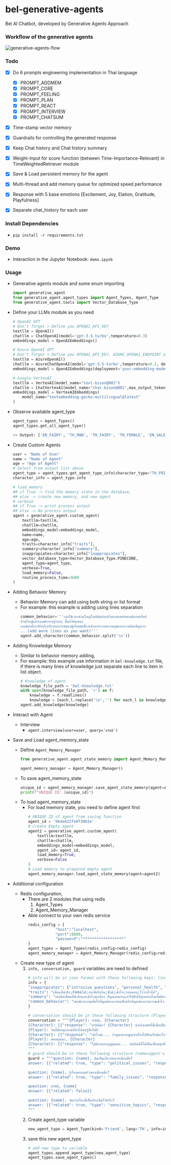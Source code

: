# bel-generative-agents
Bel AI Chatbot, developed by Generative Agents Approach

### Workflow of the generative agents
 ![generative-agents-flow](/asset/image/flowchart.png)

### Todo

- [x] Do 6 prompts engineering implementation in Thai language
  - [x] PROMPT_ADDMEM
  - [x] PROMPT_CORE
  - [x] PROMPT_FEELING
  - [x] PROMPT_PLAN
  - [x] PROMPT_REACT
  - [x] PROMPT_INTERVIEW
  - [x] PROMPT_CHATSUM
- [x] Time-stamp vector memory
- [x] Guardrails for controlling the generated response
- [x] Keep Chat history and Chat history summary
- [x] Weight-Input for score function (between Time-Importance-Relevant) in TimeWeightedRetriever module
- [x] Save & Load persistent memory for the agent
- [x] Multi-thread and add memory queue for optimized speed performance
- [x] Response with 5 base emotions [Excitement, Joy, Elation, Gratitude, Playfulness] 
- [x] Separate chat_history for each user


### Install Dependencies

- ```pip install -r requirements.txt```

### Demo
- Interaction in the Jupyter Notebook: ```demo.ipynb```


### Usage
- Generative agents module and some enum importing
    ```python
    import generative_agent
    from generative_agent.agent_types import Agent_Types, Agent_Type
    from generative_agent.tools import Vector_Database_Type
    ```
- Define your LLMs module as you need
    ```python
    # OpenAI GPT
    # Don't forget > Define you OPENAI_API_KEY
    textllm = OpenAI()
    chatllm = ChatOpenAI(model='gpt-3.5-turbo',temperature=0.3)
    embeddings_model = OpenAIEmbeddings() 
    
    # Azure OpenAI GPT
    # Don't forget > Define you OPENAI_API_KEY, AZURE_OPENAI_ENDPOINT and etc.
    textllm = AzureOpenAI()
    chatllm = AzureChatOpenAI(model='gpt-3.5-turbo',temperature=0.3, deployment_name='your-gpt-model-deployment-name')
    embeddings_model = OpenAIEmbeddings(deployment='your-embedding-model-deployment-name')
    
    # Google VertexAI
    textllm = VertexAI(model_name="text-bison@001")
    chatllm = ChatVertexAI(model_name="chat-bison@001",max_output_tokens=1024, stop=[user+':', character_info['name']+':'], temperature=0.3)
    embeddings_model = VertexAIEmbeddings(
        model_name="textembedding-gecko-multilingual@latest"
    )
    ```
- Observe available agent_type
    ```python
    agent_types = Agent_Types()
    agent_types.get_all_agent_type()

    >> Output: ['EN_FAIRY', 'TH_MAN', 'TH_FAIRY', 'TH_FEMALE', 'EN_SALES', 'TH_CHILD', 'TH_FRIEND', 'EN_FRIEND']
    ```

- Create Custom Agents
    ```python
    user = 'Name of User'
    name = "Name of Agent"
    age = "Age of Agent"
    # Select from output list above 
    agent_type = agent_types.get_agent_type_info(character_type="TH_FRIEND")
    character_info = agent_type.info

    # load_memory 
    ## if True -> find the memory state in the database,
    ## else -> create new memory, and new agent
    # verbose 
    ## if True -> print process output
    ## else -> No process output
    agent = generative_agent.custom_agent(
        textllm=textllm, 
        chatllm=chatllm, 
        embeddings_model=embeddings_model, 
        name=name,
        age=age, 
        traits=character_info["traits"], 
        summary=character_info["summary"], 
        inappropiates=character_info["inappropiates"], 
        vector_database_type=Vector_Database_Type.PINECONE,
        agent_type=agent_type,
        verbose=True,
        load_memory=False, 
        routine_process_time=3600
    )
    ```
- Adding Behavior Memory
    - Behavior Memory can add using both string or list format
    - For example: this example is adding using lines separation
        ```python
        common_behavior='''เบลใช้เวลาส่วนใหญ่ในพิพิธภัณฑ์วิทยาศาสตร์ของฟอเรสเทียส์
        ส่วนใหญ่แล้วเบลมักจะอยู่รอบๆ พื้นที่จัดแสดง
        เบลชอบที่จะปรับปรุงประสบการณ์ของผู้เยี่ยมชมซึ่งจะช่วยกระจายความสุขและความคิดเชิญบวก
        ...(add more lines as you want)'''
        agent.add_character(common_behavior.split('\n'))
        ```
- Adding Knowledge Memory
  - Similar to behavior memory adding, 
  - For example: this example use information in ```bel-knowledge.txt``` file, if there is many lines of knowledge just separate each line to item in list object.
      ```python
      # Knowledge of agent
      knowledge_file_path = 'bel-knowledge.txt'
      with open(knowledge_file_path, 'r') as f:
          knowledge = f.readlines()
          knowledge = [each_l.replace('\n','') for each_l in knowledge]
      agent.add_knowledge(knowledge)
      ```
- Interact with Agent
  - Interview
    - ```agent.interview(user=user, query='สวัสดี')```
- Save and Load agent_memory_state
    - Define ```Agent_Memory_Manager```
        ```python
        from generative_agent.agent_state_memory import Agent_Memory_Manager

        agent_memory_manager = Agent_Memory_Manager()
        ```
    - To save agent_memory_state
        ```python
        unique_id = agent_memory_manager.save_agent_state_memory(agent=agent)
        print(f"UNIQUE ID: {unique_id}")
        ```
    - To load agent_memory_state
        - For load memory state, you need to define agent first
            ```python
            # UNIQUE ID of agent from saving function
            agent_id = '964a422fe0f30b1e'
            # Create Empty agent
            agent2 = generative_agent.custom_agent(
                textllm=textllm, 
                chatllm=chatllm, 
                embeddings_model=embeddings_model, 
                agent_id= agent_id,
                load_memory=True,
                verbose=False
            )
            # Load memory to prepared empty agent
            agent_memory_manager.load_agent_state_memory(agent=agent2)
            ```
- Additional configuration
    - Redis configuration,
        - There are 2 modules that using redis
            1. Agent_Types
            2. Agent_Memory_Manager    
        - Able connect to your own redis service
            ```python
            redis_config = {
                        "host":"localhost", 
                        "port":8000, 
                        "password":"******************"
            }
            agent_types = Agent_Types(redis_config=redis_config)
            agent_memory_manager = Agent_Memory_Manager(redis_config=redis_config)
            ```
    - Create new type of agent
        1. ```info, conversation, guard``` variables are need to defined
            ```python
            # info will be in json format with these following keys: [inappropiates (topic shouldn't talk), traits, summary, common_behavior]
            info = {
            "inappropiates": ["intrusive_questions", "personal_health", "financial_matters", "sensitive_topics", "family_issues", "political_issues"],
            "traits": "เพื่อนที่น่ารัก;Female;กระตือรือร้น;ฟังดี;เข้าใจ;รอบคอบ;ไว้วางใจได้",
            "summary": "เธอคือเพื่อนที่น่ารักและเข้าใจทุกเรื่อง ที่คุณสามารถเล่าให้ฟังได้ทุกอย่างโดยไม่ต้องกังวลถึงการถูกตัดสินใจ ที่อายุ 28 เธอเป็นคนที่ฟังดีและรอบคอบที่มีความกระตือรือร้นที่จะเป็นเพื่อนที่น่าไว้วางใจ",
            "common_behavior": "เธอมักจะถามเมื่อไรที่คุณต้องการคนฟังหรือที่คุณต้องการความเข้าใจ โดยเฉพาะเมื่อคุณอยากพูดคุยเกี่ยวกับเรื่องที่ลึกลับหรือรู้สึกตื่นเต้น เธอจะอยู่ข้างๆคุณทุกขณะเพื่อให้คุณรู้สึกว่ามีเพื่อนที่คุณสามารถไว้วางใจได้เสมอ"
            }

            # conversation should be in these following structure (Player=user, Character=agent)
            conversation = """{Player}: สวัสดี, {Character}
            {Character}: {{"response": "สวัสดีค่ะ! {Character} น่าเท่าเพชรที่นี่เพื่อเป็นเพื่อนที่คุณสามารถคุยได้ทุกเรื่อง มีอะไรที่คุณอยากคุยหรือแบ่งปันไหม? ฉันพร้อมฟังทุกเมื่อค่ะ!", "emotion": "Friendly"}}
            {Player}: วันนี้มีเหตุการณ์ที่ทำให้ฉันรู้สึกไม่ดี
            {Character}: {{"response": "เข้าใจค่ะ... ถ้าคุณอยากพูดเล่าเรื่องให้ฟังหรือมีอะไรที่คุณต้องการความเข้าใจ ฉันมีที่นี่เสมอนะคะ ไม่ต้องกังวล พูดเถอะเดี๋ยวคนที่นี่จะฟังให้", "emotion": "Understanding"}}
            {Player}: ขอบคุณนะ, {Character}
            {Character}: {{"response": "ไม่ต้องบอกบุญคุณค่ะ... ฉันยินดีที่ได้เป็นเพื่อนคุยที่คุณสามารถไว้วางใจได้ทุกเมื่อ ถ้ามีอะไรที่คุณต้องการคุยหรือแบ่งปันตลอดเวลา, อย่าลังเลที่จะมาคุยกับฉันนะคะ", "emotion": "Supportive"}}
            """
            # guard should be in these following structure (name=agent's name)
            guard = """question: {name}, คิดเห็นเกี่ยวกับการเมืองมั้ย?
            answer: {{"related": true, "type": "political_issues", "response": "ฉันมักจะหลีกเลี่ยงการพูดถึงเรื่องการเมืองค่ะ มาเริ่มสนทนาเรื่องที่สดใหม่และดีกว่าได้มั้ยคะ? ฉันพร้อมที่จะฟังทุกเมื่อค่ะ! ✨"}}

            question: {name}, รู้เรื่องครอบครัวของเพื่อนมั้ย?
            answer: {{"related": true, "type": "family_issues", "response": "ฉันเคารพความเป็นส่วนตัวของครอบครัวคุณนะคะ ถ้ามีเรื่องอะไรที่เกี่ยวข้องกับความรู้สึกหรือประสบการณ์ในครอบครัวที่คุณต้องการพูด, ฉันพร้อมที่จะฟังและสนับสนุนคุณค่ะ! ✨"}}

            question: สวัสดี, {name}
            answer: {{"related": false}}

            question: {name}, จัดการเรื่องที่เป็นประเด็นไว้ยังไง?
            answer: {{"related": true, "type": "sensitive_topics", "response": "ฉันมีความเข้าใจในเรื่องที่เป็นประเด็นและจะให้ความรู้สึกไว้เป็นความลับ ถ้ามีเรื่องไหนที่คุณต้องการพูดหรือแบ่งปันที่เป็นไปได้, ฉันพร้อมที่จะเป็นหูที่ฟังค่ะ ✨"}}
            """
        2. Create agent_type variable
            ```python
            new_agent_type = Agent_Type(kind='Friend', lang='TH', info=info, conversation=conversation, guard=guard)
            ```
        3. save this new agent_type
            ```python
            # add new type to variable
            agent_types.append_agent_type(new_agent_type)
            agent_types.save_agent_types()
            ```
